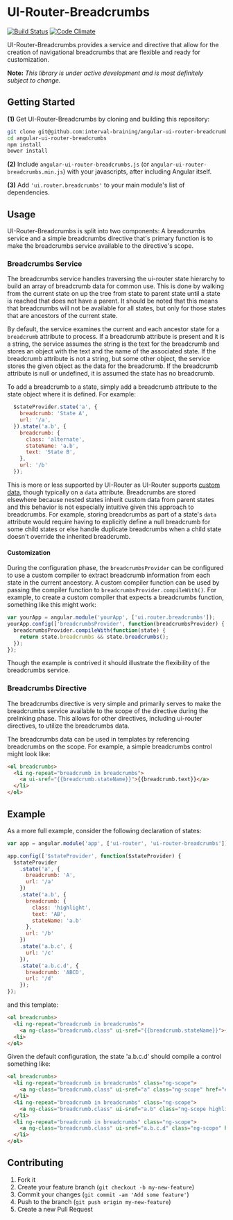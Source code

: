 # UI-Router-Breadcrumbs
[![Build Status](https://travis-ci.org/interval-braining/angular-ui-router-breadcrumbs.png?branch=master)](https://travis-ci.org/interval-braining/angular-ui-router-breadcrumbs)
[![Code Climate](https://codeclimate.com/github/interval-braining/angular-ui-router-breadcrumbs.png)](https://codeclimate.com/github/interval-braining/angular-ui-router-breadcrumbs)

UI-Router-Breadcrumbs provides a service and directive that allow for the
creation of navigational breadcrumbs that are flexible and ready for customization.

**Note:** *This library is under active development and is most definitely
subject to change.*

## Getting Started

**(1)** Get UI-Router-Breadcrumbs by cloning and building this repository:
```bash
git clone git@github.com:interval-braining/angular-ui-router-breadcrumbs.git
cd angular-ui-router-breadcrumbs
npm install
bower install
```

**(2)** Include `angular-ui-router-breadcrumbs.js` (or
`angular-ui-router-breadcrumbs.min.js`) with your javascripts, after including
Angular itself.

**(3)** Add `'ui.router.breadcrumbs'` to your main module's list of dependencies.

## Usage
UI-Router-Breadcrumbs is split into two components: A breadcrumbs service and
a simple breadcrumbs directive that's primary function is to make the breadcrumbs
service available to the directive's scope.

### Breadcrumbs Service
The breadcrumbs service handles traversing the ui-router state hierarchy to
build an array of breadcrumb data for common use. This is done by walking from
the current state on up the tree from state to parent state until a state is
reached that does not have a parent. It should be noted that this means that
breadcrumbs will not be available for all states, but only for those states
that are ancestors of the current state.

By default, the service examines the current and each ancestor state for a
`breadcrumb` attribute to process. If a breadcrumb attribute is present and it
is a string, the service assumes the string is the text for the breadcrumb and
stores an object with the text and the name of the associated state. If the
breadcrumb attribute is not a string, but some other object, the service stores
the given object as the data for the breadcrumb. If the breadcrumb attribute is
null or undefined, it is assumed the state has no breadcrumb.

To add a breadcrumb to a state, simply add a breadcrumb attribute to the state
object where it is defined. For example:
```javascript
  $stateProvider.state('a', {
    breadcrumb: 'State A',
    url: '/a',
  }).state('a.b', {
    breadcrumb: {
      class: 'alternate',
      stateName: 'a.b',
      text: 'State B',
    },
    url: '/b'
  });
```

This is more or less supported by UI-Router as UI-Router supports
[custom data](https://github.com/angular-ui/ui-router/wiki#wiki-attach-custom-data-to-state-objects),
though typically on a `data` attribute. Breadcrumbs are stored elsewhere because
nested states inherit custom data from parent states and this behavior is not
especially intuitive given this approach to breadcrumbs. For example, storing
breadcrumbs as part of a state's `data` attribute would require having to
explicitly define a null breadcrumb for some child states or else handle
duplicate breadcrumbs when a child state doesn't override the inherited breadcrumb.

#### Customization
During the configuration phase, the `breadcrumbsProvider` can be
configured to use a custom compiler to extract breadcrumb information from each
state in the current ancestory. A custom compiler function can be used by
passing the compiler function to `breadcrumbsProvider.compileWith()`. For
example, to create a custom compiler that expects a breadcrumbs function,
something like this might work:

```javascript
var yourApp = angular.module('yourApp', ['ui.router.breadcrumbs']);
yourApp.config(['breadcrumbsProvider', function(breadcrumbsProvider) {
  breadcrumbsProvider.compileWith(function(state) {
    return state.breadcrumbs && state.breadcrumbs();
  });
});
```

Though the example is contrived it should illustrate the flexibility of the
breadcrumbs service.

### Breadcrumbs Directive
The breadcrumbs directive is very simple and primarily serves to make the
breadcrumbs service available to the scope of the directive during the
prelinking phase. This allows for other directives, including ui-router
directives, to utilize the breadcrumbs data.

The breadcrumbs data can be used in templates by referencing breadcrumbs
on the scope. For example, a simple breadcrumbs control might look like:
```html
<ol breadcrumbs>
  <li ng-repeat="breadcrumb in breadcrumbs">
    <a ui-sref="{{breadcrumb.stateName}}">{{breadcrumb.text}}</a>
  </li>
</ol>
```

## Example
As a more full example, consider the following declaration of states:
```javascript
var app = angular.module('app', ['ui-router', 'ui-router-breadcrumbs']);

app.config(['$stateProvider', function($stateProvider) {
  $stateProvider
    .state('a', {
      breadcrumb: 'A',
      url: '/a'
    })
    .state('a.b', {
      breadcrumb: {
        class: 'highlight',
        text: 'AB',
        stateName: 'a.b'
      },
      url: '/b'
    })
    .state('a.b.c', {
      url: '/c'
    }),
    .state('a.b.c.d', {
      breadcrumb: 'ABCD',
      url: '/d'
    });
});
```

and this template:
```html
<ol breadcrumbs>
  <li ng-repeat="breadcrumb in breadcrumbs">
    <a ng-class="breadcrumb.class" ui-sref="{{breadcrumb.stateName}}">{{breadcrumb.text}}</a>
  <li>
</ol>
```

Given the default configuration, the state 'a.b.c.d' should compile a control something like:
```html
<ol breadcrumbs>
  <li ng-repeat="breadcrumb in breadcrumbs" class="ng-scope">
    <a ng-class="breadcrumb.class" ui-sref="a" class="ng-scope" href="#/a">A</a>
  </li>
  <li ng-repeat="breadcrumb in breadcrumbs" class="ng-scope">
    <a ng-class="breadcrumb.class" ui-sref="a.b" class="ng-scope highlight" href="#/a/b">AB</a>
  </li>
  <li ng-repeat="breadcrumb in breadcrumbs" class="ng-scope">
    <a ng-class="breadcrumb.class" ui-sref="a.b.c.d" class="ng-scope" href="#/a/b/c/d">ABCD</a>
  </li>
</ol>
```

## Contributing

1. Fork it
2. Create your feature branch (`git checkout -b my-new-feature`)
3. Commit your changes (`git commit -am 'Add some feature'`)
4. Push to the branch (`git push origin my-new-feature`)
5. Create a new Pull Request
